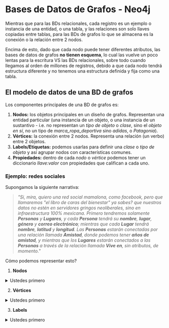 # Bases de Datos de Grafos - Neo4j

Mientras que para las BDs relacionales, cada registro es un ejemplo o instancia de una entidad, o una tabla, y las relaciones son solo llaves copiadas entre tablas, para las BDs de grafos lo que se almacena es la conexión o la relación entre 2 nodos.

Encima de esto, dado que cada nodo puede tener diferentes atributos, las bases de datos de grafos **no tienen esquema**, lo cual las vuelve un poco lentas para la escritura VS las BDs relacionales, sobre todo cuando llegamos al orden de millones de registros, debido a que cada nodo tendrá estructura diferente y no tenemos una estructura definida y fija como una tabla.

## El modelo de datos de una BD de grafos

Los componentes principales de una BD de grafos es:

1. **Nodos:** los objetos principales en un diseño de grafos. Representan una entidad particular (una instancia de un objeto, o una instancia de un sustantivo - i.e. no representan un _tipo de objeto_ o _clase_, sino el _objeto en sí_, no un tipo de _marca_ropa_deportiva_ sino _adidas_, o _Patagonia_).
2. **Vértices:** la conexión entre 2 nodos. Representa una relación (un verbo) entre 2 objetos.
3. **Labels/Etiquetas:** podemos usarlas para definir una _clase_ o _tipo de objeto_ y así agrupar nodos con características comunes.
4. **Propiedades:** dentro de cada _nodo_ o _vértice_ podemos tener un diccionario _llave:valor_ con propiedades que califican a cada uno.

### Ejemplo: redes sociales

Supongamos la siguiente narrativa:

> _"Si, mira, quiero una red social mamalona, como facebook, pero que llamaremos "el libro de caras del bienestar" ya sabes? que nuestros datos no estén en servidores gringos neoliberales, sino en infraestructura 100% mexicana. Primero tendremos solamente **Personas** y **Lugares**, y cada **Persona** tendrá su **nombre**, **lugar**, **género** y **correo electrónico**; mientras que cada **Lugar** tendrá **nombre**, **latitud** y **longitud**. Las **Personas** estarán conectadas por una relación llamada **Amistad**, donde podemos tener **años de amistad**, y mientras que los **Lugares** estarán conectados a las **Personas** a través de la relación llamada **Vive en**, sin atributos, de momento."_

Cómo podemos representar esto?

1. **Nodos**
<details><summary>Ustedes primero</summary>

  ![image](https://user-images.githubusercontent.com/1316464/138634808-32710f1a-9ea2-4e74-9061-4671b6709793.png)

</details>

2. **Vértices**
<details><summary>Ustedes primero</summary>

  ![image](https://user-images.githubusercontent.com/1316464/138635128-b8893eb1-2601-4fb8-9010-fa2c09c53f7b.png)

</details>

3. **Labels**
<details><summary>Ustedes primero</summary>

  ![image](https://user-images.githubusercontent.com/1316464/138635128-b8893eb1-2601-4fb8-9010-fa2c09c53f7b.png)

  👀OJO👀: Este modelo en realidad no es del todo correcto si queremos expresar grafos. Para ser precisos, en lugar de _Person_ deberíamos ser específicos en cuanto a _cual Person_ deseamos especificar en el diagrama, así como para _Location_ deberíamos especificar una en particular.
  
</details>
